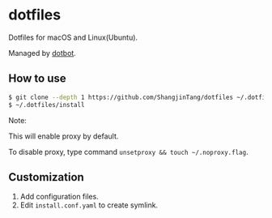 # dotfiles

Dotfiles for macOS and Linux(Ubuntu).

Managed by [dotbot](https://github.com/anishathalye/dotbot).

## How to use

```bash
$ git clone --depth 1 https://github.com/ShangjinTang/dotfiles ~/.dotfiles
$ ~/.dotfiles/install
```

Note:

This will enable proxy by default.

To disable proxy, type command `unsetproxy && touch ~/.noproxy.flag`.

## Customization

1. Add configuration files.
2. Edit `install.conf.yaml` to create symlink.
